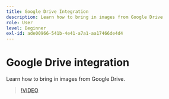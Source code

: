 ```yaml
---
title: Google Drive Integration
description: Learn how to bring in images from Google Drive
role: User
level: Beginner
exl-id: ade00966-541b-4e41-a7a1-aa17466de4d4
---
```

# Google Drive integration

Learn how to bring in images from Google Drive.

>[!VIDEO](https://video.tv.adobe.com/v/3420219?quality=12&learn=on&hidetitle=true)
